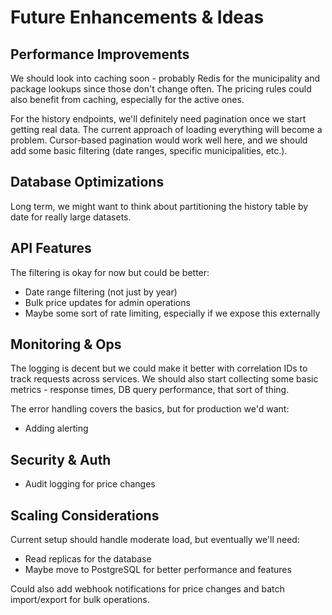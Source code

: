 # Future Enhancements & Ideas

## Performance Improvements

We should look into caching soon - probably Redis for the municipality and package lookups since those don't change often. The pricing rules could also benefit from caching, especially for the active ones.

For the history endpoints, we'll definitely need pagination once we start getting real data. The current approach of loading everything will become a problem. Cursor-based pagination would work well here, and we should add some basic filtering (date ranges, specific municipalities, etc.).

## Database Optimizations

Long term, we might want to think about partitioning the history table by date for really large datasets.

## API Features

The filtering is okay for now but could be better:
- Date range filtering (not just by year)
- Bulk price updates for admin operations
- Maybe some sort of rate limiting, especially if we expose this externally

## Monitoring & Ops

The logging is decent but we could make it better with correlation IDs to track requests across services. We should also start collecting some basic metrics - response times, DB query performance, that sort of thing.

The error handling covers the basics, but for production we'd want:
- Adding alerting

## Security & Auth
- Audit logging for price changes

## Scaling Considerations

Current setup should handle moderate load, but eventually we'll need:
- Read replicas for the database
- Maybe move to PostgreSQL for better performance and features

Could also add webhook notifications for price changes and batch import/export for bulk operations.
